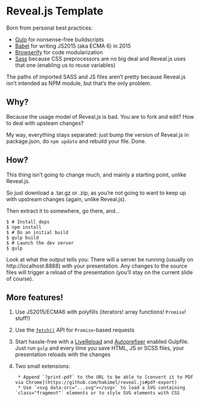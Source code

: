 Reveal.js Template
==================

Born from personal best practices:

* [Gulp](http://gulpjs.com/) for nonsense-free buildscripts
* [Babel](https://babeljs.io/) for writing JS2015 (aka ECMA 6) in 2015
* [Browserify](http://browserify.org/) for code modularization
* [Sass](http://sass-lang.com/) because CSS preprocessors are no big deal and Reveal.js uses that one (enabling us to reuse variables)

The paths of imported SASS and JS files aren’t pretty because Reveal.js isn’t intended as NPM module, but that’s the only problem.

Why?
----

Because the usage model of Reveal.js is bad. You are to fork and edit? How to deal with upsteam changes?

My way, everything stays separated: just bump the version of Reveal.js in package.json, do `npm update` and rebuild your file. Done.

How?
----

This thing isn’t going to change much, and mainly a starting point, unlike Reveal.js.

So just download a .tar.gz or .zip, as you’re not going to want to keep up with upstream changes (again, unlike Reveal.js).

Then extract it to somewhere, go there, and…

```console
$ # Install deps
$ npm install
$ # Do an initial build
$ gulp build
$ # Launch the dev server
$ gulp
```

Look at what the output tells you: There will a server be running (usually on http://localhost:8888) with your presentation. Any changes to the source files will trigger a reload of the presentation (you’ll stay on the current slide of course).

More features!
--------------

1. Use JS2015/ECMA6 with polyfills (iterators! array functions! `Promise`! stuff!)
2. Use the [`fetch()`](https://developer.mozilla.org/en-US/docs/Web/API/GlobalFetch/fetch) API for `Promise`-based requests
3. Start hassle-free with a [LiveReload](http://livereload.com/) and [Autoprefixer](https://github.com/postcss/autoprefixer#autoprefixer-) enabled Gulpfile. Just run `gulp` and every time you save HTML, JS or SCSS files, your presentation reloads with the changes
4. Two small extensions:

		* Append `?print-pdf` to the URL to be able to [convert it to PDF via Chrome](https://github.com/hakimel/reveal.js#pdf-export)
		* Use `<svg data-src="...svg"></svg>` to load a SVG containing `class="fragment"` elements or to style SVG elements with CSS
